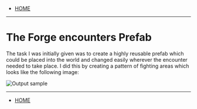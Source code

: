 - [HOME](https://avijr.com)

---

# The Forge encounters Prefab

The task I was initially given was to create a highly reusable prefab which could be placed into the world and changed easily wherever the encounter needed to take place. I did this by creating a pattern of fighting areas which looks like the following image:

![Output sample](https://github.com/Polaros/AVI/raw/master/gifs/SabateurEncounter.png)

---

- [HOME](https://avijr.com)
